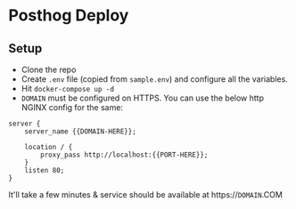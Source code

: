 # Posthog Deploy

## Setup
- Clone the repo
- Create `.env` file (copied from `sample.env`) and configure all the variables.
- Hit `docker-compose up -d`
- `DOMAIN` must be configured on HTTPS. You can use the below http NGINX config for the same:
```
server {
    server_name {{DOMAIN-HERE}};

    location / {
        proxy_pass http://localhost:{{PORT-HERE}};
    }
    listen 80;
}
```

It'll take a few minutes & service should be available at https://`DOMAIN`.COM
